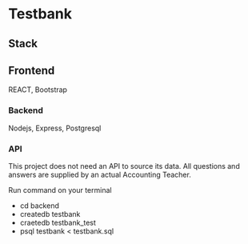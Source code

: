 # Testbank

## Stack

## Frontend
REACT, Bootstrap

### Backend
Nodejs, Express, Postgresql

### API
This project does not need an API to source its data.
All questions and answers are supplied by an actual Accounting Teacher.

Run command on your terminal
-   cd backend
-   createdb testbank
-   craetedb testbank_test
-   psql testbank < testbank.sql